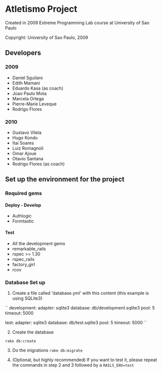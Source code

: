 Atletismo Project
=================

Created in 2009 Extreme Programming Lab course at University of Sao Paulo

Copyright:
University of Sao Paulo, 2009


Developers
----------

### 2009 ###

+ Daniel Sguilaro
+ Edith Mamani
+ Eduardo Kasa (as coach)
+ Joao Paulo Mota
+ Marcela Ortega 
+ Pierre-Marie Leveque
+ Rodrigo Flores

### 2010 ###

+ Gustavo Vilela
+ Hugo Kondo
+ Itai Soares
+ Luiz Romagnoli
+ Omar Ajoue
+ Otavio Santana
+ Rodrigo Flores (as coach)

Set up the environment for the project
--------------------------------------

### Required gems ###


#### Deploy - Develop ####
+ Authlogic 
+ Formtastic

#### Test ####

+ All the development gems
+ remarkable_rails
+ rspec >= 1.30 
+ rspec_rails
+ factory_girl
+ rcov

### Database Set up ###

1. Create a file called 'database.yml' with this content (this example is using SQLite3)

``
development: 
  adapter: sqlite3 
  database: db/development.sqlite3 
  pool: 5 
  timeout: 5000 

test:
  adapter: sqlite3 
  database: db/test.sqlite3 
  pool: 5 
  timeout: 5000 
``

2. Create the database

``
rake db:create
``

3. Do the migrations
``
rake db:migrate
``

4. (Optional, but highly recommended) If you want to test it, please repeat the commands in step 2 and 3 followed by a ``RAILS_ENV=test``


